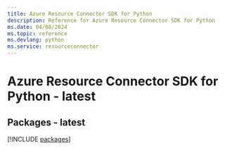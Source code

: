 ```yaml
---
title: Azure Resource Connector SDK for Python
description: Reference for Azure Resource Connector SDK for Python
ms.date: 04/08/2024
ms.topic: reference
ms.devlang: python
ms.service: resourceconnector
---
```

# Azure Resource Connector SDK for Python - latest
## Packages - latest
[!INCLUDE [packages](resource-connector-index.md)]